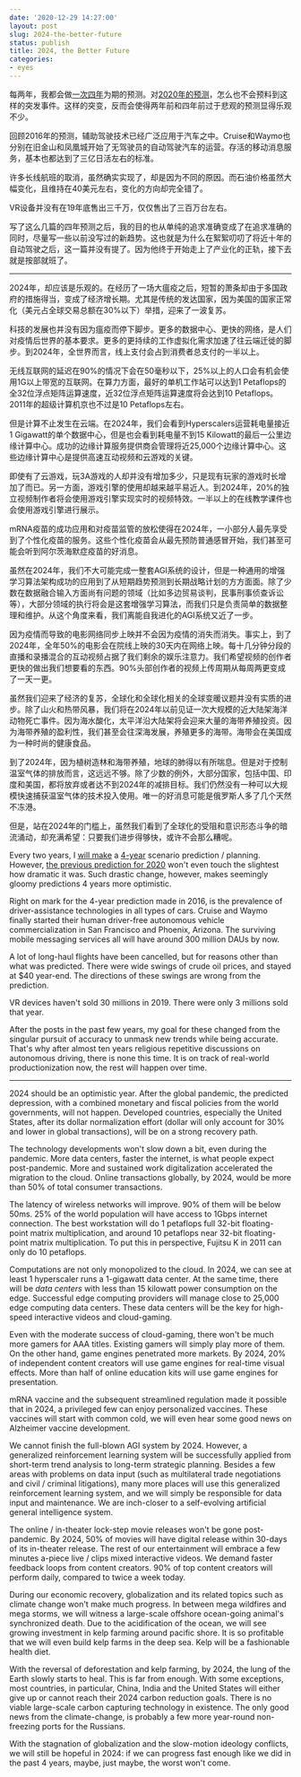 ```yaml
---
date: '2020-12-29 14:27:00'
layout: post
slug: 2024-the-better-future
status: publish
title: 2024, the Better Future
categories:
- eyes
---
```


每两年，我都会做[一次](https://liuliu.me/%E9%9A%8F%E6%84%9F/%E9%A2%84%E6%B5%8B%E6%9C%AA%E6%9D%A52016/)[四年](https://liuliu.me/eyes/the-year-2022/)为期的预测。对[2020年的预测](https://liuliu.me/eyes/predicting-future-2020/)，怎么也不会预料到这样的突发事件。这样的突变，反而会使得两年前和四年前过于悲观的预测显得乐观不少。

回顾2016年的预测，辅助驾驶技术已经广泛应用于汽车之中。Cruise和Waymo也分别在旧金山和凤凰城开始了无驾驶员的自动驾驶汽车的运营。存活的移动消息服务，基本也都达到了三亿日活左右的标准。

许多长线航班的取消，虽然确实实现了，却是因为不同的原因。而石油价格虽然大幅变化，且维持在40美元左右，变化的方向却完全错了。

VR设备并没有在19年底售出三千万，仅仅售出了三百万台左右。

写了这么几篇的四年预测之后，我的目的也从单纯的追求准确变成了在追求准确的同时，尽量写一些以前没写过的新趋势。这也就是为什么在絮絮叨叨了将近十年的自动驾驶之后，这一篇并没有提了。因为他终于开始走上了产业化的正轨，接下去就是按部就班了。

---

2024年，却应该是乐观的。在经历了一场大瘟疫之后，短暂的萧条却由于多国政府的措施得当，变成了经济增长期。尤其是传统的发达国家，因为美国的国家正常化（美元占全球交易总额在30%以下）举措，迎来了一波复苏。

科技的发展也并没有因为瘟疫而停下脚步。更多的数据中心、更快的网络，是人们对疫情后世界的基本要求。更多的更持续的工作虚拟化需求加速了往云端迁徙的脚步。到2024年，全世界而言，线上支付会占到消费者总支付的一半以上。

无线互联网的延迟在90%的情况下会在50毫秒以下，25%以上的人口会有机会使用1G以上带宽的互联网。在算力方面，最好的单机工作站可以达到1 Petaflops的全32位浮点矩阵运算速度，近32位浮点矩阵运算速度将会达到10 Petaflops。2011年的超级计算机京也不过是10 Petaflops左右。

但是计算不止发生在云端。在2024年，我们会看到Hyperscalers运营耗电量接近1 Gigawatt的单个数据中心，但是也会看到耗电量不到15 Kilowatt的最后一公里边缘计算中心。成功的边缘计算服务提供商会管理将近25,000个边缘计算中心。这些边缘计算中心是提供高速互动视频和云游戏的关键。

即使有了云游戏，玩3A游戏的人却并没有增加多少，只是现有玩家的游戏时长增加了而已。另一方面，游戏引擎的使用却越来越平易近人。到2024年，20%的独立视频制作者将会使用游戏引擎实现实时的视频特效。一半以上的在线教学课件也会使用游戏引擎进行展示。

mRNA疫苗的成功应用和对疫苗监管的放松使得在2024年，一小部分人最先享受到了个性化疫苗的服务。这些个性化疫苗会从最先预防普通感冒开始，我们甚至可能会听到阿尔茨海默症疫苗的好消息。

虽然在2024年，我们不大可能完成一整套AGI系统的设计，但是一种通用的增强学习算法架构成功的应用到了从短期趋势预测到长期战略计划的方方面面。除了少数在数据融合输入方面尚有问题的领域（比如多边贸易谈判，民事刑事侦查诉讼等），大部分领域的执行将会是这套增强学习算法，而我们只是负责简单的数据整理和维护。从这个角度来看，我们离能自我进化的AGI系统又近了一步。

因为疫情而导致的电影网络同步上映并不会因为疫情的消失而消失。事实上，到了2024年，全年50%的电影会在院线上映的30天内在网络上映。每十几分钟分段的直播和录播混合的互动视频占据了我们剩余的娱乐注意力。我们希望视频的创作者更快的做出我们想要看的东西。90%头部创作者的视频上传周期从每周两更变成了一天一更。

虽然我们迎来了经济的复苏，全球化和全球化相关的全球变暖议题并没有实质的进步。除了山火和热带风暴，我们将在2024年以前见证一次大规模的近大陆架海洋动物死亡事件。因为海水酸化，太平洋沿大陆架将会迎来大量的海带养殖投资。因为海带养殖的盈利性，我们甚至会往深海发展，养殖更多的海带。海带会在美国成为一种时尚的健康食品。

到了2024年，因为植树造林和海带养殖，地球的肺得以有所喘息。但是对于控制温室气体的排放而言，这远远不够。除了少数的例外，大部分国家，包括中国、印度和美国，都将放弃或者达不到2024年的减排目标。我们仍然没有一种可以大规模快速捕获温室气体的技术投入使用。唯一的好消息可能是俄罗斯人多了几个天然不冻港。

但是，站在2024年的门槛上，虽然我们看到了全球化的受阻和意识形态斗争的暗流涌动，却充满希望：只要我们进步得够快，或许不会那么糟呢。

Every two years, I [will make](https://liuliu.me/%E9%9A%8F%E6%84%9F/%E9%A2%84%E6%B5%8B%E6%9C%AA%E6%9D%A52016/) a [4-year](https://liuliu.me/eyes/the-year-2022/) scenario prediction / planning. However, [the previous prediction for 2020](https://liuliu.me/eyes/predicting-future-2020/) won't even touch the slightest how dramatic it was. Such drastic change, however, makes seemingly gloomy predictions 4 years more optimistic.

Right on mark for the 4-year prediction made in 2016, is the prevalence of driver-assistance technologies in all types of cars. Cruise and Waymo finally started their human driver-free autonomous vehicle commercialization in San Francisco and Phoenix, Arizona. The surviving mobile messaging services all will have around 300 million DAUs by now.

A lot of long-haul flights have been cancelled, but for reasons other than what was predicted. There were wide swings of crude oil prices, and stayed at $40 year-end. The directions of these swings are wrong from the prediction.

VR devices haven't sold 30 millions in 2019. There were only 3 millions sold that year.

After the posts in the past few years, my goal for these changed from the singular pursuit of accuracy to unmask new trends while being accurate. That's why after almost ten years religious repetitive discussions on autonomous driving, there is none this time. It is on track of real-world productionization now, the rest will happen over time.

---

2024 should be an optimistic year. After the global pandemic, the predicted depression, with a combined monetary and fiscal policies from the world governments, will not happen. Developed countries, especially the United States, after its dollar normalization effort (dollar will only account for 30% and lower in global transactions), will be on a strong recovery path.

The technology developments won't slow down a bit, even during the pandemic. More data centers, faster the internet, is what people expect post-pandemic. More and sustained work digitalization accelerated the migration to the cloud. Online transactions globally, by 2024, would be more than 50% of total consumer transactions.

The latency of wireless networks will improve. 90% of them will be below 50ms. 25% of the world population will have access to 1Gbps internet connection. The best workstation will do 1 petaflops full 32-bit floating-point matrix multiplication, and around 10 petaflops near 32-bit floating-point matrix multiplication. To put this in perspective, Fujitsu K in 2011 can only do 10 petaflops.

Computations are not only monopolized to the cloud. In 2024, we can see at least 1 hyperscaler runs a 1-gigawatt data center. At the same time, there will be *data centers* with less than 15 kilowatt power consumption on the edge. Successful edge computing providers will manage close to 25,000 edge computing data centers. These data centers will be the key for high-speed interactive videos and cloud-gaming.

Even with the moderate success of cloud-gaming, there won't be much more gamers for AAA titles. Existing gamers will simply play more of them. On the other hand, game engines penetrated more markets. By 2024, 20% of independent content creators will use game engines for real-time visual effects. More than half of online education kits will use game engines for presentation.

mRNA vaccine and the subsequent streamlined regulation made it possible that in 2024, a privileged few can enjoy personalized vaccines. These vaccines will start with common cold, we will even hear some good news on Alzheimer vaccine development. 

We cannot finish the full-blown AGI system by 2024. However, a generalized reinforcement learning system will be successfully applied from short-term trend analysis to long-term strategic planning. Besides a few areas with problems on data input (such as multilateral trade negotiations and civil / criminal litigations), many more places will use this generalized reinforcement learning system, and we will simply be responsible for data input and maintenance. We are inch-closer to a self-evolving artificial general intelligence system.

The online / in-theater lock-step movie releases won't be gone post-pandemic. By 2024, 50% of movies will have digital release within 30-days of its in-theater release. The rest of our entertainment will embrace a few minutes a-piece live / clips mixed interactive videos. We demand faster feedback loops from content creators. 90% of top content creators will perform daily, compared to twice a week today.

During our economic recovery, globalization and its related topics such as climate change won't make much progress. In between mega wildfires and mega storms, we will witness a large-scale offshore ocean-going animal's synchronized death. Due to the acidification of the ocean, we will see growing investment in kelp farming around pacific shore. It is so profitable that we will even build kelp farms in the deep sea. Kelp will be a fashionable health diet.

With the reversal of deforestation and kelp farming, by 2024, the lung of the Earth slowly starts to heal. This is far from enough. With some exceptions, most countries, in particular, China, India and the United States will either give up or cannot reach their 2024 carbon reduction goals. There is no viable large-scale carbon capturing technology in existence. The only good news from the climate-change, is probably a few more year-round non-freezing ports for the Russians.

With the stagnation of globalization and the slow-motion ideology conflicts, we will still be hopeful in 2024: if we can progress fast enough like we did in the past 4 years, maybe, just maybe, the worst won't come.
